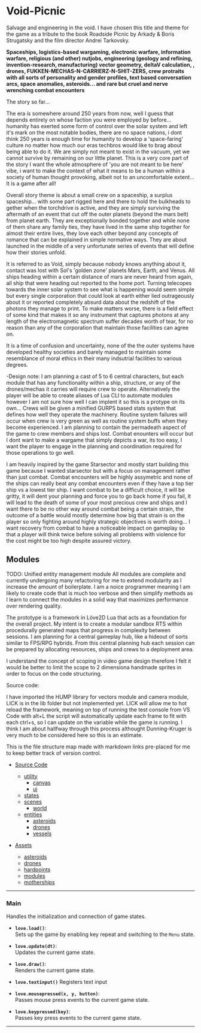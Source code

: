 # Void-Picnic

Salvage and engineering in the void. I have chosen this title and theme for the game as a tribute to the book Roadside Picnic by Arkady & Boris Strugatsky and the film director Andrei Tarkovsky.

**Spaceships, logistics-based wargaming, electronic warfare, information warfare, religious (and other) nutjobs, engineering (geology and refining, invention-research, manufacturing) vector geometry, deltaV calculation, , drones, FUKKEN-MECHAS-N-CARRIERZ-N-SHIT-ZERS, crew protraits with all sorts of personality and gender profiles, text based conversation arcs, space anomalies, asteroids... and rare but cruel and nerve wrenching combat encounters**

The story so far...

The era is somewhere around 250 years from now, well I guess that depends entirely on whose faction you were employed by before... humanity has exerted some form of control over the solar system and left it's mark on the most notable bodies, there are no space nations, i dont think 250 years is enough time for humanity to develop a 'space-faring' culture no matter how much our eras techbros would like to brag about being able to do it. We are simply not meant to exist in the vacuum, yet we cannot survive by remaining on our little planet. This is a very core part of the story I want the whole atmosphere of 'you are not meant to be here' vibe, i want to make the context of what it means to be a human within a society of human thought provoking, albeit not to an uncomfortable extent... It is a game after all!

Overall story theme is about a small crew on a spaceship, a surplus spaceship... with some part rigged here and there to hold the bulkheads to gether when the torchdrive is active, and they are simply surviving the aftermath of an event that cut off the outer planets (beyond the mars belt) from planet earth. They are exceptionally bonded together and while none of them share any family ties, they have lived in the same ship together for almost their entire lives, they love each other beyond any concepts of romance that can be explained in simple normative ways. They are about launched in the middle of a very unfortunate series of events that will define how their stories unfold.

It is referred to as Void, simply because nobody knows anything about it, contact was lost with Sol's 'golden zone' planets Mars, Earth, and Venus. All ships heading within a certain distance of mars are never heard from again, all ship that were heading out reported to the home port. Turning telecopes towards the inner solar system to see what is happening would seem simple but every single corporation that could look at earth either lied outrageously about it or reported completely absurd data about the redshift of the photons they manage to print. To make matters worse, there is a field effect of some kind that makes it so any instrument that captures photons at any length of the electromagnetic spectrum suffer decades worth of tear, for no reason than any of the corporation that maintain those facilities can agree on.

It is a time of confusion and uncertainty, none of the the outer systems have developed healthy societies and barely managed to maintain some resemblance of moral ethics in their many indsutrial facilities to various degrees.

-Design note: I am planning a cast of 5 to 6 central characters, but each module that has any functionality within a ship, structure, or any of the drones/mechas it carries will require crew to operate. Alternatively the player will be able to create aliases of Lua CLI to automate modules however I am not sure how well I can implent it so this is a protype on its own... Crews will be given a minified GURPS based stats system that defines how well they operate the machinery. Routine system failures will occur when crew is very green as well as routine system buffs when they become experienced. I am planning to contain the permadeath aspect of the game to crew members and ships lost. Combat enounters will occur but I dont want to make a wargame that simply depicts a war, its too easy, I want the player to engage in the planning and coordination required for those operations to go well.

I am heavily inspired by the game Starsector and mostly start building this game because I wanted starsector but with a focus on management rather than just combat. Combat encounters will be highly assymetric and none of the ships can really beat any combat encounters even if they have a top tier ship vs a lowest tier ship. I want combat to be a difficult choice, it will be gritty, it will dent your planning and force you to go back home if you fail, it will lead to the death of some of your most precious crew and ships and I want there to be no other way around combat being a certain strain, the outcome of a battle would mostly determine how big that strain is on the player so only fighting around highly strategic objectives is worth doing... I want recovery from combat to have a noticeable impact on gameplay so that a player will think twice before solving all problems with violence for the cost might be too high despite assured victory.

## Modules

TODO: Unified entity management module
All modules are complete and currently undergoing many refactoring for me to extend modularity as I increase the amount of boilerplate. I am a noice programmer meaning I am likely to create code that is much too verbose and then simplify methods as I learn to connect the modules in a solid way that maximizes performance over rendering quality.

The prototype is a framework in Löve2D Lua that acts as a foundation for the overall project. My intent is to create a modular sandbox RTS within procedurally generated maps that progress in complexity between sessions. I am planning for a central gameplay hub, like a hideout of sorts similar to FPS/RPG hybrids. From this central planning hub each session can be prepared by allocating resources, ships and crews to a deployment area.

I understand the concept of scoping in video game design therefore I felt it would be better to limit the scope to 2 dimensiona handmade sprites in order to focus on the code structuring.

Source code:

I have imported the HUMP library for vectors module and camera module, LICK is in the lib folder but not implemented yet. LICK will allow me to hot reload the framework, meaning on top of running the test console from VS Code with alt+L the script will automatically update each frame to fit with each ctrl+s, so I can update on the variable while the game is running. I think I am about hallfway through this process althought Dunning-Kruger is very much to be considered here so this is an estimate.


This is the file structure map made with markdown links pre-placed for me to keep better track of version control.

- [Source Code](source/source.md)
  - [utility](source/utility/utility.md)
    - [canvas](source/utility/canvas/canvas.md)
    - [ui](source/utility/ui/ui.md)
  - [states](source/states/states.md)
  - [scenes](source/scenes/scenes.md)
    - [world](source/scenes/world/world.md)
  - [entities](source/entities/entities.md)
    - [asteroids](source/entities/asteroids/asteroids.md)
    - [drones](source/entities/drones/drones.md)
    - [vessels](source/entities/vessels/vessels.md)

- [Assets](assets/assets.md)
  - [asteroids](assets/sprites/asteroids/asteroids.md)
  - [drones](assets/sprites/drones/drones.md)
  - [hardpoints](assets/sprites/hardpoints/hardpoints.md)
  - [modules](assets/sprites/modules/modules.md)
  - [motherships](assets/sprites/motherships/motherships.md)

---

### **Main**
Handles the initialization and connection of game states.

- **`love.load()`**:  
  Sets up the game by enabling key repeat and switching to the `Menu` state.
  
- **`love.update(dt)`**:  
  Updates the current game state.

- **`love.draw()`**:  
  Renders the current game state.

- **`love.textinput()`**
  Registers text input

- **`love.mousepressed(x, y, button)`**:  
  Passes mouse press events to the current game state.

- **`love.keypressed(key)`**:  
  Passes key press events to the current game state.

---
